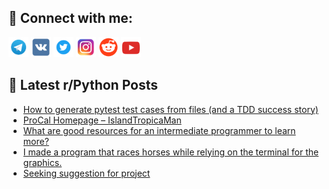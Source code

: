 ## 🔎 Connect with me:
[<img src="https://github.com/bullbesh/bullbesh/blob/main/images/Telegram.png" width="32" height="32" />](https://t.me/bullbesh)
[<img src="https://github.com/bullbesh/bullbesh/blob/main/images/VK.png" width="32" height="32" />](https://vk.com/bullbesh)
[<img src="https://github.com/bullbesh/bullbesh/blob/main/images/Twitter.png" width="32" height="32" />](https://twitter.com/bullbesh1)
[<img src="https://github.com/bullbesh/bullbesh/blob/main/images/Instagram.png" width="32" height="32" />](https://www.instagram.com/bullbesh)
[<img src="https://github.com/bullbesh/bullbesh/blob/main/images/Reddit.png" width="32" height="32" />](https://www.reddit.com/user/bullbesh)
[<img src="https://github.com/bullbesh/bullbesh/blob/main/images/YouTube.png" width="32" height="32" />](https://www.youtube.com/channel/UCtfjRs6uzgq5mfm8S06WTcg)

## 📕 Latest r/Python Posts
<!-- BLOG-POST-LIST:START -->
- [How to generate pytest test cases from files &lpar;and a TDD success story&rpar;](https://www.reddit.com/r/Python/comments/yttpns/how_to_generate_pytest_test_cases_from_files_and/)
- [ProCal Homepage – IslandTropicaMan](https://www.reddit.com/r/Python/comments/yttitx/procal_homepage_islandtropicaman/)
- [What are good resources for an intermediate programmer to learn more?](https://www.reddit.com/r/Python/comments/ytpdh9/what_are_good_resources_for_an_intermediate/)
- [I made a program that races horses while relying on the terminal for the graphics.](https://www.reddit.com/r/Python/comments/ytow1d/i_made_a_program_that_races_horses_while_relying/)
- [Seeking suggestion for project](https://www.reddit.com/r/Python/comments/ytndvf/seeking_suggestion_for_project/)
<!-- BLOG-POST-LIST:END -->
